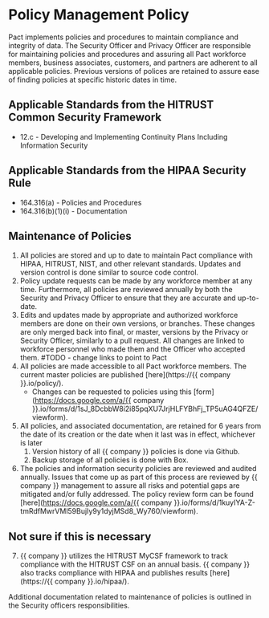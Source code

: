 # Policy Management Policy

Pact implements policies and procedures to maintain compliance and integrity of data. The Security Officer and Privacy Officer are responsible for maintaining policies and procedures and assuring all Pact workforce members, business associates, customers, and partners are adherent to all applicable policies. Previous versions of polices are retained to assure ease of finding policies at specific historic dates in time.

## Applicable Standards from the HITRUST Common Security Framework

* 12.c - Developing and Implementing Continuity Plans Including Information Security

## Applicable Standards from the HIPAA Security Rule

* 164.316(a) - Policies and Procedures
* 164.316(b)(1)(i) - Documentation

## Maintenance of Policies

1. All policies are stored and up to date to maintain Pact compliance with HIPAA, HITRUST, NIST, and other relevant standards. Updates and version control is done similar to source code control.
2. Policy update requests can be made by any workforce member at any time. Furthermore, all policies are reviewed annually by both the Security and Privacy Officer to ensure that they are accurate and up-to-date.
3. Edits and updates made by appropriate and authorized workforce members are done on their own versions, or branches. These changes are only merged back into final, or master, versions by the Privacy or Security Officer, similarly to a pull request. All changes are linked to workforce personnel who made them and the Officer who accepted them.
#TODO - change links to point to Pact
4. All policies are made accessible to all Pact workforce members. The current master policies are published [here](https://{{ company }}.io/policy/).
	* Changes can be requested to policies using this [form](https://docs.google.com/a/{{ company }}.io/forms/d/1sJ_8DcbbW8i2i85pqXU7JrjHLFYBhFj_TP5uAG4QFZE/viewform). 
5. All policies, and associated documentation, are retained for 6 years from the date of its creation or the date when it last was in effect, whichever is later
	1. Version history of all {{ company }} policies is done via Github.
	2. Backup storage of all policies is done with Box.
6. The policies and information security policies are reviewed and audited annually. Issues that come up as part of this process are reviewed by {{ company }} management to assure all risks and potential gaps are mitigated and/or fully addressed. The policy review form can be found [here](https://docs.google.com/a/{{ company }}.io/forms/d/1kuyIYA-Z-tmRdfMwrVMl59BujIy9y1dyjMSd8_Wy760/viewform).

## Not sure if this is necessary
7. {{ company }} utilizes the HITRUST MyCSF framework to track compliance with the HITRUST CSF on an annual basis. {{ company }} also tracks compliance with HIPAA and publishes results [here](https://{{ company }}.io/hipaa/).

Additional documentation related to maintenance of policies is outlined in the Security officers responsibilities.